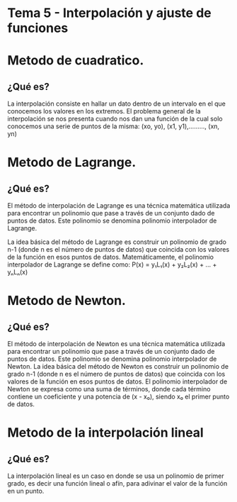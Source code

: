 # Tema 5 - Interpolación y ajuste de funciones

# Metodo de cuadratico.

## ¿Qué es?
La interpolación consiste en hallar un dato dentro de un intervalo en el que conocemos los valores en los extremos.
El problema general de la interpolación se nos presenta cuando nos dan una función de la cual solo conocemos una serie de puntos de la misma:
(xo, yo), (x1, y1),........., (xn, yn)



# Metodo de Lagrange.

## ¿Qué es?
El método de interpolación de Lagrange es una técnica matemática utilizada para encontrar un polinomio que pase a través de un conjunto dado de puntos de datos. Este polinomio se denomina polinomio interpolador de Lagrange.

La idea básica del método de Lagrange es construir un polinomio de grado n-1 (donde n es el número de puntos de datos) que coincida con los valores de la función en esos puntos de datos. Matemáticamente, el polinomio interpolador de Lagrange se define como:
P(x) = y₁L₁(x) + y₂L₂(x) + ... + yₙLₙ(x)
    


# Metodo de Newton.

## ¿Qué es?

El método de interpolación de Newton es una técnica matemática utilizada para encontrar un polinomio que pase a través de un conjunto dado de puntos de datos. Este polinomio se denomina polinomio interpolador de Newton.
La idea básica del método de Newton es construir un polinomio de grado n-1 (donde n es el número de puntos de datos) que coincida con los valores de la función en esos puntos de datos. El polinomio interpolador de Newton se expresa como una suma de términos, donde cada término contiene un coeficiente y una potencia de (x - x₀), siendo x₀ el primer punto de datos.



# Metodo de la interpolación lineal

## ¿Qué es?

La interpolación lineal es un caso en donde se usa un polinomio de primer grado, es decir una función lineal o afín, para adivinar el valor de la función en un punto.
